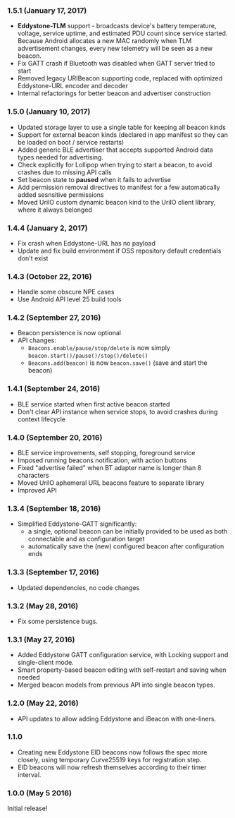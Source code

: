 ### 1.5.1 (January 17, 2017)
* **Eddystone-TLM** support - broadcasts device's battery temperature, voltage, service uptime, and estimated PDU count since service started. Because Android allocates a new MAC randomly when TLM advertisement changes, every new telemetry will be seen as a new beacon.
* Fix GATT crash if Bluetooth was disabled when GATT server tried to start
* Removed legacy URIBeacon supporting code, replaced with optimized Eddystone-URL encoder and decoder
* Internal refactorings for better beacon and advertiser construction

### 1.5.0 (January 10, 2017)
* Updated storage layer to use a single table for keeping all beacon kinds
* Support for external beacon kinds (declared in app manifest so they can be loaded on boot / service restarts)
* Added generic BLE advertiser that accepts supported Android data types needed for advertising.
* Check explicitly for Lollipop when trying to start a beacon, to avoid crashes due to missing API calls
* Set beacon state to **paused** when it fails to advertise
* Add permission removal directives to manifest for a few automatically added sesnsitive permissions
* Moved UriIO custom dynamic beacon kind to the UriIO client library, where it always belonged

### 1.4.4 (January 2, 2017)
* Fix crash when Eddystone-URL has no payload
* Update and fix build environment if OSS repository default credentials don't exist

### 1.4.3 (October 22, 2016)
* Handle some obscure NPE cases
* Use Android API level 25 build tools

### 1.4.2 (September 27, 2016)
* Beacon persistence is now optional
* API changes:
    - `Beacons.enable/pause/stop/delete` is now simply `beacon.start()/pause()/stop()/delete()`
    - `Beacons.add(beacon)` is now `beacon.save()` (save and start the beacon)

### 1.4.1 (September 24, 2016)
* BLE service started when first active beacon started
* Don't clear API instance when service stops, to avoid crashes during context lifecycle

### 1.4.0 (September 20, 2016)
* BLE service improvements, self stopping, foreground service
* Imposed running beacons notification, with action buttons
* Fixed "advertise failed" when BT adapter name is longer than 8 characters
* Moved UriIO aphemeral URL beacons feature to separate library
* Improved API

### 1.3.4 (September 18, 2016)
* Simplified Eddystone-GATT significantly:
    - a single, optional beacon can be initially provided to be used as both connectable and as configuration target
    - automatically save the (new) configured beacon after configuration ends

### 1.3.3 (September 17, 2016)
* Updated dependencies, no code changes

### 1.3.2 (May 28, 2016)
* Fix some persistence bugs.

### 1.3.1 (May 27, 2016)
* Added Eddystone GATT configuration service, with Locking support and single-client mode.
* Smart property-based beacon editing with self-restart and saving when needed
* Merged beacon models from previous API into single beacon types.

### 1.2.0 (May 22, 2016)
* API updates to allow adding Eddystone and iBeacon with one-liners.

### 1.1.0
* Creating new Eddystone EID beacons now follows the spec more closely, using temporary Curve25519 keys for registration step.
* EID beacons will now refresh themselves according to their timer interval.

### 1.0.0 (May 5 2016)
Initial release!
